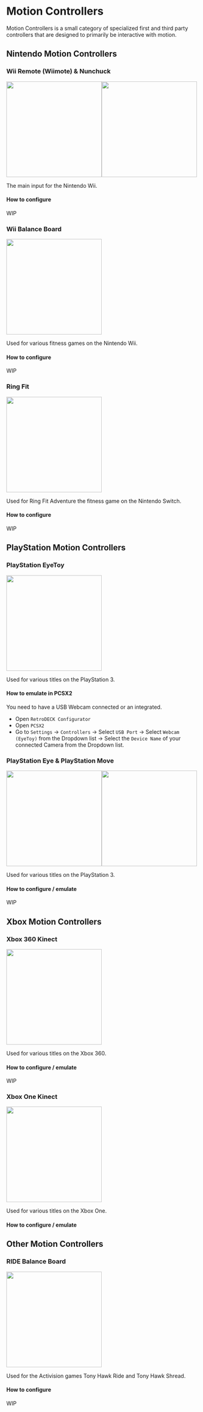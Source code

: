 # Motion Controllers

Motion Controllers is a small category of specialized first and third party controllers that are designed to primarily be interactive with motion.

## Nintendo Motion Controllers

### Wii Remote (Wiimote) & Nunchuck

<img src="../../wiki_images/controllers/wii-mote.png" width="250"><img src="../../wiki_images/controllers/wii-nunchuck.png" width="250">

The main input for the Nintendo Wii.

#### How to configure

WIP

### Wii Balance Board

<img src="../../wiki_images/controllers/wii-balance-board.png" width="250">

Used for various fitness games on the Nintendo Wii.

#### How to configure

WIP


### Ring Fit

<img src="../../wiki_images/controllers/ring-fit.png" width="250">

Used for Ring Fit Adventure the fitness game on the Nintendo Switch.

#### How to configure

WIP

## PlayStation Motion Controllers



### PlayStation EyeToy

<img src="../../wiki_images/controllers/playstation-eye-toy.png" width="250">

Used for various titles on the PlayStation 3.

#### How to emulate in PCSX2

You need to have a USB Webcam connected or an integrated.

- Open `RetroDECK Configurator`
- Open `PCSX2`
- Go to `Settings` -> `Controllers` -> Select `USB Port` -> Select `Webcam (EyeToy)` from the Dropdown list -> Select the `Device Name` of your connected Camera from the Dropdown list.

### PlayStation Eye & PlayStation Move

<img src="../../wiki_images/controllers/playstation-eye.png" width="250"><img src="../../wiki_images/controllers/playstation-move.png" width="250">

Used for various titles on the PlayStation 3.


#### How to configure / emulate

WIP


## Xbox Motion Controllers

### Xbox 360 Kinect

<img src="../../wiki_images/controllers/xbox-kinect-360.png" width="250">

Used for various titles on the Xbox 360.

#### How to configure / emulate

WIP

### Xbox One Kinect

<img src="../../wiki_images/controllers/xbox-kinect-one.png" width="250">

Used for various titles on the Xbox One.

#### How to configure / emulate

## Other Motion Controllers

### RIDE Balance Board

<img src="../../wiki_images/controllers/ride-controller.png" width="250">

Used for the Activision games Tony Hawk Ride and Tony Hawk Shread.

#### How to configure

WIP
